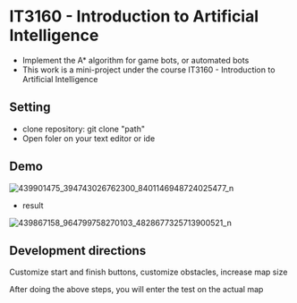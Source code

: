 
# IT3160 - Introduction to Artificial Intelligence
- Implement the A* algorithm for game bots, or automated bots
- This work is a mini-project under the course IT3160 - Introduction to Artificial Intelligence



## Setting

- clone repository: git clone "path"
- Open foler on your text editor or ide


## Demo

![439901475_394743026762300_8401146948724025477_n](https://github.com/tammysensitive2312/IT3160-Introduction-to-Artificial-Intelligence/assets/99519345/f7fc93d3-e960-4a9b-b3b3-68a0996baf28)

- result


![439867158_964799758270103_4828677325713900521_n](https://github.com/tammysensitive2312/IT3160-Introduction-to-Artificial-Intelligence/assets/99519345/57811922-e484-426f-9f8c-584ade1d0025)

## Development directions

Customize start and finish buttons, customize obstacles, increase map size

After doing the above steps, you will enter the test on the actual map
